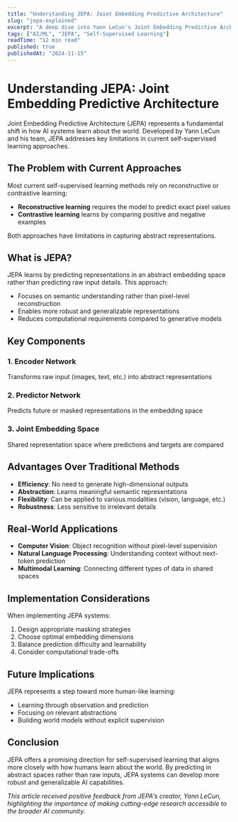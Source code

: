 ```yaml
---
title: "Understanding JEPA: Joint Embedding Predictive Architecture"
slug: "jepa-explained"
excerpt: "A deep dive into Yann LeCun's Joint Embedding Predictive Architecture and its implications for the future of AI learning..."
tags: ["AI/ML", "JEPA", "Self-Supervised Learning"]
readTime: "12 min read"
published: true
publishedAt: "2024-11-15"
---
```


# Understanding JEPA: Joint Embedding Predictive Architecture

Joint Embedding Predictive Architecture (JEPA) represents a fundamental shift in how AI systems learn about the world. Developed by Yann LeCun and his team, JEPA addresses key limitations in current self-supervised learning approaches.

## The Problem with Current Approaches

Most current self-supervised learning methods rely on reconstructive or contrastive learning:
- **Reconstructive learning** requires the model to predict exact pixel values
- **Contrastive learning** learns by comparing positive and negative examples

Both approaches have limitations in capturing abstract representations.

## What is JEPA?

JEPA learns by predicting representations in an abstract embedding space rather than predicting raw input details. This approach:
- Focuses on semantic understanding rather than pixel-level reconstruction
- Enables more robust and generalizable representations
- Reduces computational requirements compared to generative models

## Key Components

### 1. Encoder Network
Transforms raw input (images, text, etc.) into abstract representations

### 2. Predictor Network
Predicts future or masked representations in the embedding space

### 3. Joint Embedding Space
Shared representation space where predictions and targets are compared

## Advantages Over Traditional Methods

- **Efficiency**: No need to generate high-dimensional outputs
- **Abstraction**: Learns meaningful semantic representations
- **Flexibility**: Can be applied to various modalities (vision, language, etc.)
- **Robustness**: Less sensitive to irrelevant details

## Real-World Applications

- **Computer Vision**: Object recognition without pixel-level supervision
- **Natural Language Processing**: Understanding context without next-token prediction
- **Multimodal Learning**: Connecting different types of data in shared spaces

## Implementation Considerations

When implementing JEPA systems:
1. Design appropriate masking strategies
2. Choose optimal embedding dimensions
3. Balance prediction difficulty and learnability
4. Consider computational trade-offs

## Future Implications

JEPA represents a step toward more human-like learning:
- Learning through observation and prediction
- Focusing on relevant abstractions
- Building world models without explicit supervision

## Conclusion

JEPA offers a promising direction for self-supervised learning that aligns more closely with how humans learn about the world. By predicting in abstract spaces rather than raw inputs, JEPA systems can develop more robust and generalizable AI capabilities.

*This article received positive feedback from JEPA's creator, Yann LeCun, highlighting the importance of making cutting-edge research accessible to the broader AI community.*